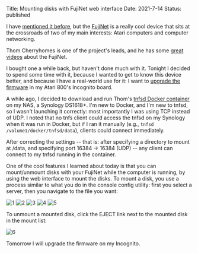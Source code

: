 Title: Mounting disks with FujiNet web interface
Date: 2021-7-14
Status: published

I have [mentioned it before](/posts/2021/Jun/14/telnetting-via-fujinet), but the [FujiNet](https://fujinet.online) is a really cool device that sits at the
crossroads of two of my main interests: Atari computers and computer networking.

Thom Cherryhomes is one of the project's leads, and he has some [great videos](https://www.youtube.com/hashtag/fujinet)
about the FujiNet.

I bought one a while back, but haven't done much with it.  Tonight I decided
to spend some time with it, because I wanted to get to know this device better,
and because I have a real-world use for it: I want to [upgrade the firmware](https://atari8.co.uk/firmware/incognito/) in 
my Atari 800's Incognito board.

A while ago, I decided to download and run Thom's [tnfsd Docker container](https://hub.docker.com/r/tschak909/tnfsd-x64)
on my NAS, a Synology DS1618+.  I'm new to Docker, and I'm new to tnfsd, so I wasn't launching it correctly: most importantly
I was using TCP instead of UDP.  I noted that no tnfs client could access the tnfsd on my Synology when it was run in
Docker, but if I ran it manually (e.g., `tnfsd /volume1/docker/tnfsd/data`), clients could connect immediately.

After correcting the settings -- that is: after specifying a directory to mount at /data, and specifying port 16384 -> 16384 (UDP) -- 
any client can connect to my tnfsd running in the container.

One of the cool features I learned about today is that you can mount/unmount disks with your FujiNet while the computer is running,
by using the web interface to mount the disks.  To mount a disk, you use a process similar to what you do in the console config utility: first
you select a server, then you navigate to the file you want:

![1](/images/fujinet/1.png)
![2](/images/fujinet/2.png)
![3](/images/fujinet/3.png)
![4](/images/fujinet/4.png)
![5](/images/fujinet/5.png)

To unmount a mounted disk, click the EJECT link next to the mounted disk in the mount list:

![6](/images/fujinet/6.png)

Tomorrow I will upgrade the firmware on my Incognito.
